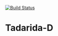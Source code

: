 [![Build Status](https://travis-ci.org/YvesBas/Tadarida-D.svg)](https://travis-ci.org/YvesBas/Tadarida-D)
# Tadarida-D
